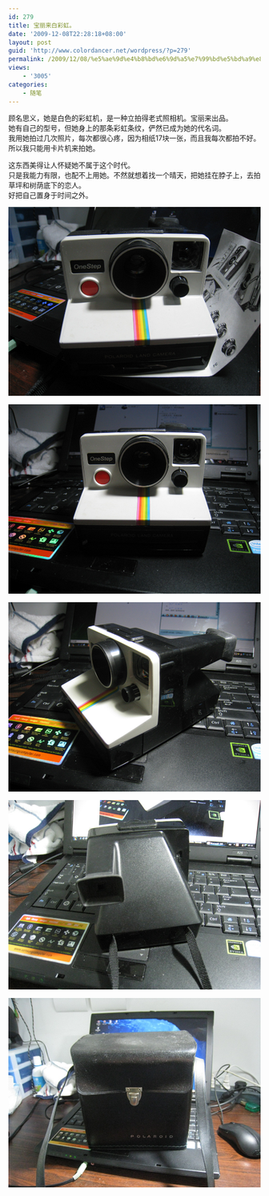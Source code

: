 ```yaml
---
id: 279
title: 宝丽来白彩虹。
date: '2009-12-08T22:28:18+08:00'
layout: post
guid: 'http://www.colordancer.net/wordpress/?p=279'
permalink: /2009/12/08/%e5%ae%9d%e4%b8%bd%e6%9d%a5%e7%99%bd%e5%bd%a9%e8%99%b9%e3%80%82/
views:
    - '3005'
categories:
    - 随笔
---
```


顾名思义，她是白色的彩虹机，是一种立拍得老式照相机。宝丽来出品。  
她有自己的型号，但她身上的那条彩虹条纹，俨然已成为她的代名词。  
我用她拍过几次照片，每次都很心疼，因为相纸17块一张，而且我每次都拍不好。  
所以我只能用卡片机来拍她。

这东西美得让人怀疑她不属于这个时代。  
只是我能力有限，也配不上用她。不然就想着找一个晴天，把她挂在脖子上，去拍草坪和树荫底下的恋人。  
好把自己置身于时间之外。

![](/images/attachments/month_0912/a2009128222641.jpg)

![](/images/attachments/month_0912/g2009128222645.jpg)

![](/images/attachments/month_0912/u2009128222648.jpg)

![](/images/attachments/month_0912/u2009128222652.jpg)

![](/images/attachments/month_0912/h2009128223052.jpg)